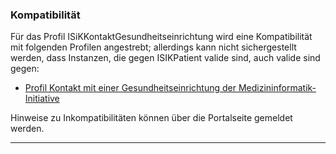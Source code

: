 ### Kompatibilität

Für das Profil ISiKKontaktGesundheitseinrichtung wird eine Kompatibilität mit folgenden Profilen angestrebt; allerdings kann nicht sichergestellt werden, dass Instanzen, die gegen ISIKPatient valide sind, auch valide sind gegen:
* [Profil Kontakt mit einer Gesundheitseinrichtung der Medizininformatik-Initiative](https://www.medizininformatik-initiative.de/fhir/core/modul-fall/StructureDefinition/KontaktGesundheitseinrichtung)

Hinweise zu Inkompatibilitäten können über die Portalseite gemeldet werden.

---
